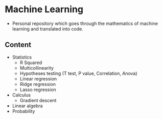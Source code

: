 # Machine Learning
- Personal repository which goes through the mathematics of machine learning and translated into code.
## Content
* Statistics
  * R Squared
  * Multicollinearity
  * Hypotheses testing (T test, P value, Correlation, Anova)
  * Linear regression
  * Ridge regression
  * Lasso regression
* Calculus
  * Gradient descent
* Linear algebra
* Probability
